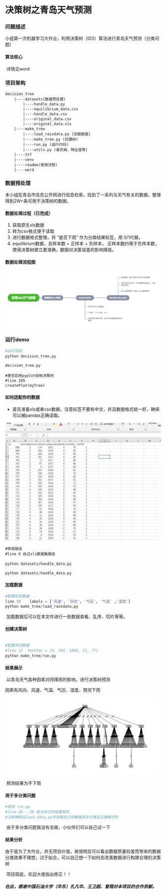 

# 决策树之青岛天气预测



### 问题描述

​	小组第一次机器学习大作业，利用决策树（ID3）算法进行青岛天气预测（分类问题）



#### 算法核心

​	详情见word

### 项目架构

```
decision_tree
	|----datasets(数据预处理)
		|----handle_data.py
		|----equilibrium_data.csv
		|----handle_data.csv
		|----original_data.csv
		|----original_data.xls
	|----make_tree
		|----load_raindata.py (加载数据)
		|----make_tree.py (创建树)
		|----run.py (运行代码)
		|----utils.py (香农熵，特征值等)
	|----ttf
	|----venv
	|----readme(使用流程)
	|----word

```



### 数据预处理

​	本小组在青岛市信息公开网进行信息检索，找到了一系列与天气有关的数据，整理得到2W+条可用于决策树的数据。

#### 数据处理过程（已完成）

1. 获取原生xls数据
2. 转为csv格式便于读取
3. 进行数据格式整理，将 “是否下雨” 作为分类结果标签，用 0/1代替。
4. equilibrium数据，总样本数 = 正样本 + 负样本， 正样本数约等于负样本数， 使得决策树建立更准确，数据对决策误差的影响降低。



#### 数据处理流程图

![](charm\捕获.PNG)

### 运行demo

```python
#运行项目
python decision_tree.py
```

```
decision_tree.py

#是否启用pyplot绘制决策树
#line 285 
createPlot(myTree)
```



#### 如何适配你的数据

- 首先准备xls或者csv数据，注意标签不要有中文，并且数据格式统一好，确保可以被pandas正确读取。

![](https://raw.githubusercontent.com/mengxiangqiqin/decision_tree/master/charm/csv%E6%A0%BC%E5%BC%8F.PNG)

```
#修改路径
#line 6 自己xls数据集路径

python datasets/handle_data.py
```

```python
python datasets/handle_data.py
```



#### 加载数据

```python
#配置标签数据
line 38    labels = ['风速', '风向', '气压', '气温' ,'湿度']
python make_tree/load_raindata.py
```

​	加载数据后可以在本文件进行一些数据查看、乱序、切片等等。



#### 创建决策树

```python

#配置测试数据
#line 21  testVec = [4, 102, 1005, 22, 77]
python make_tree/run.py
```



#### 结果展示

​	以青岛天气各种因素对将降雨的影响，进行决策树预测

因素有风向、风速、气温、气压、湿度，预测下雨

![](charm\decision_tree.png)

​	预测结果为不下雨



#### 用于多分类问题

```python
#修改 run.py
#line 26 ~ 30 改为自己的结果规则
#注意确保在load_data.py中加载自己的数据是多分类且正确格式的
```

​	由于多分类问题我没有去做，小伙伴们可以自己试一下



#### 结果分析

​	由于是为了大作业，并无项目价值，故很明显可以看出数据质量较差而带来的数据分类效果不理想，过于拟合，可以自己想一下如何去改善数据进行构建合理的决策树

​	项目瑕疵，欢迎大佬指出修正！！

##### 在此，感谢中国石油大学（华东）孔凡华、王卫超、冒翔对本项目的合作贡献。